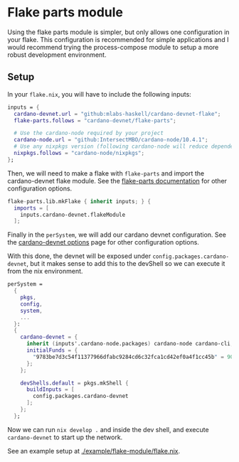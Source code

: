 # Flake parts module

Using the flake parts module is simpler, but only allows one configuration in
your flake. This configuration is recommended for simple applications and I
would recommend trying the process-compose module to setup a more robust
development environment.

## Setup

In your `flake.nix`, you will have to include the following inputs:

```nix
inputs = {
  cardano-devnet.url = "github:mlabs-haskell/cardano-devnet-flake";
  flake-parts.follows = "cardano-devnet/flake-parts";

  # Use the cardano-node required by your project
  cardano-node.url = "github:IntersectMBO/cardano-node/10.4.1";
  # Use any nixpkgs version (following cardano-node will reduce dependencies)
  nixpkgs.follows = "cardano-node/nixpkgs";
};
```

Then, we will need to make a flake with `flake-parts` and import the
cardano-devnet flake module. See the
[flake-parts documentation](https://flake.parts) for other configuration options.

```nix
flake-parts.lib.mkFlake { inherit inputs; } {
  imports = [
    inputs.cardano-devnet.flakeModule
  ];
```

Finally in the `perSystem`, we will add our cardano devnet configuration. See
the [cardano-devnet options](./options) page for other configuration options.

With this done, the devnet will be exposed under `config.packages.cardano-devnet`,
but it makes sense to add this to the devShell so we can execute it from the nix
environment.

```nix
perSystem =
  {
    pkgs,
    config,
    system,
    ...
  }:
  {
    cardano-devnet = {
      inherit (inputs'.cardano-node.packages) cardano-node cardano-cli;
      initialFunds = {
        "9783be7d3c54f11377966dfabc9284cd6c32fca1cd42ef0a4f1cc45b" = 900000000000;
      };
    };

    devShells.default = pkgs.mkShell {
      buildInputs = [
        config.packages.cardano-devnet
      ];
    };
  };
```

Now we can run `nix develop .` and inside the dev shell, and execute
`cardano-devnet` to start up the network.

See an example setup at [./example/flake-module/flake.nix](https://github.com/mlabs-haskell/cardano-devnet-flake/blob/main/example/flake-module/flake.nix).
